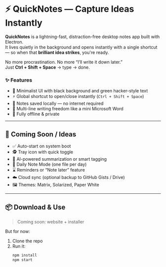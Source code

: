# ⚡ QuickNotes — Capture Ideas Instantly

**QuickNotes** is a lightning-fast, distraction-free desktop notes app built with Electron.  
It lives quietly in the background and opens instantly with a single shortcut — so when that **brilliant idea strikes**, you're ready.

No more procrastination. No more “I’ll write it down later.”  
Just **Ctrl + Shift + Space** → type → done.

### ✨ Features
- 🖤 Minimalist UI with black background and green hacker-style text
- ⚡ Global shortcut to open/close instantly (`Ctrl + Shift + Space`)
- 💾 Notes saved locally — no internet required
- 🧠 Multi-line writing freedom like a mini Microsoft Word
- 🔐 Fully offline & private

---

## 🚀 Coming Soon / Ideas
- ✅ Auto-start on system boot
- 🕵️ Tray icon with quick toggle
- 🧠 AI-powered summarization or smart tagging
- 📅 Daily Note Mode (one file per day)
- ⌛ Reminders or “Note later” feature
- ☁️ Cloud sync (optional backup to GitHub Gists / Drive)
- 🖼️ Themes: Matrix, Solarized, Paper White

---

## 📦 Download & Use
> Coming soon: website + installer

But for now:
1. Clone the repo
2. Run it:
   ```bash
   npm install
   npm start

